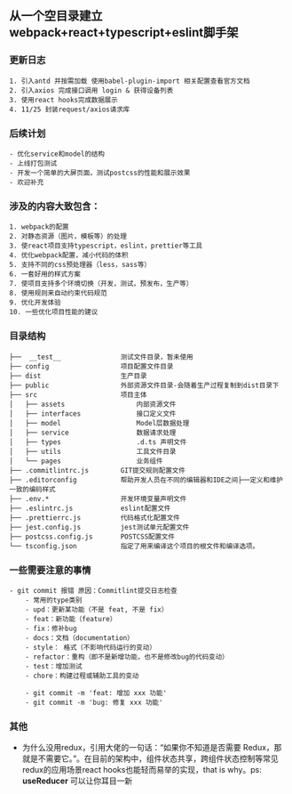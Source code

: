 ## 从一个空目录建立webpack+react+typescript+eslint脚手架

### 更新日志
```
1. 引入antd 并按需加载 使用babel-plugin-import 相关配置查看官方文档
2. 引入axios 完成接口调用 login & 获得设备列表
3. 使用react hooks完成数据展示
4. 11/25 封装request/axios请求库
```
### 后续计划
```
- 优化service和model的结构 
- 上线打包测试
- 开发一个简单的大屏页面，测试postcss的性能和展示效果
- 欢迎补充
```
### 涉及的内容大致包含：
```
1. webpack的配置
2. 对静态资源（图片，模板等）的处理
3. 使react项目支持typescript，eslint，prettier等工具
4. 优化webpack配置，减小代码的体积
5. 支持不同的css预处理器（less，sass等）
6. 一套好用的样式方案
7. 使项目支持多个环境切换（开发，测试，预发布，生产等）
8. 使用规则来自动约束代码规范
9. 优化开发体验
10. 一些优化项目性能的建议
```
### 目录结构
```
├──  __test__               测试文件目录，暂未使用
├── config                  项目配置文件目录
├── dist                    生产目录
├── public                  外部资源文件目录-会随着生产过程复制到dist目录下
├── src                     项目主体
│   ├── assets                  内部资源文件
│   ├── interfaces              接口定义文件
│   ├── model                   Model层数据处理 
│   ├── service                 数据请求处理
│   ├── types                   .d.ts 声明文件
│   ├── utils                   工具文件目录
│   └── pages                   业务组件
├── .commitlintrc.js        GIT提交规则配置文件
├── .editorconfig           帮助开发人员在不同的编辑器和IDE之间├──定义和维护一致的编码样式
├── .env.*                  开发环境变量声明文件
├── .eslintrc.js            eslint配置文件
├── .prettierrc.js          代码格式化配置文件
├── jest.config.js          jest测试单元配置文件
├── postcss.config.js       POSTCSS配置文件
└── tsconfig.json           指定了用来编译这个项目的根文件和编译选项。
```
### 一些需要注意的事情
```
- git commit 报错 原因：Commitlint提交日志检查
    - 常用的type类别
    - upd：更新某功能（不是 feat, 不是 fix）
    - feat：新功能（feature）
    - fix：修补bug
    - docs：文档（documentation）
    - style： 格式（不影响代码运行的变动）
    - refactor：重构（即不是新增功能，也不是修改bug的代码变动）
    - test：增加测试
    - chore：构建过程或辅助工具的变动

    - git commit -m 'feat: 增加 xxx 功能'
    - git commit -m 'bug: 修复 xxx 功能'
```
### 其他
- 为什么没用redux，引用大佬的一句话：“如果你不知道是否需要 Redux，那就是不需要它。”。在目前的架构中，组件状态共享，跨组件状态控制等常见redux的应用场景react hooks也能轻而易举的实现，that is why。ps: __useReducer__ 可以让你耳目一新